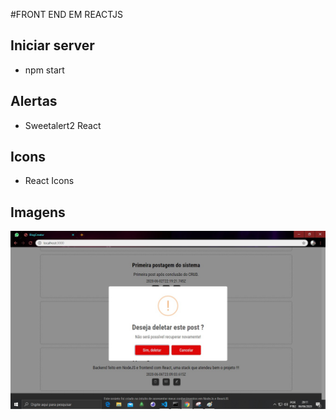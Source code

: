 #FRONT END EM REACTJS

## Iniciar server
- npm start

## Alertas
- Sweetalert2 React

## Icons
- React Icons

## Imagens

![](https://github.com/braydevkin/creeblog-postsgerencer-frontend/blob/master/images/delete1.jpg)
